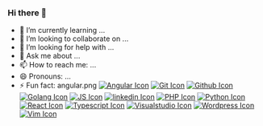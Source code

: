 ### Hi there 👋

- 🌱 I’m currently learning ...
- 👯 I’m looking to collaborate on ...
- 🤔 I’m looking for help with ...
- 💬 Ask me about ...
- 📫 How to reach me: ...
- 😄 Pronouns: ...
- ⚡ Fun fact: 
angular.png
    <a href="https://angular.io/" title="Angular"><img src="/SukLearnH90a/SukLearnH90a/icons/angular.png" alt="Angular Icon"></a>
    <a href="https://git-scm.com/" title="Git"><img src="/SukLearnH90a/SukLearnH90a/tree/main/icons/git.png.png" alt="Git Icon"></a>
    <a href="https://github.com/" title="Github"><img src="/SukLearnH90a/SukLearnH90a/tree/main/icons/github.png" alt="Github Icon"></a>
    <a href="https://go.dev/" title="GoLang"><img src="/SukLearnH90a/SukLearnH90a/tree/main/icons/golang.png" alt="Golang Icon"></a>
    <a href="https://www.javascript.com/" title="JS"><img src="/SukLearnH90a/SukLearnH90a/tree/main/icons/javascript.png" alt="JS Icon"></a>
    <a href="https://www.linkedin.com/in/luka-tarkhnishvili/" title="linkedin"><img src="/SukLearnH90a/SukLearnH90a/tree/main/icons/linkedin.png" alt="linkedin Icon"></a>
    <a href="https://www.php.net/" title="PHP"><img src="/SukLearnH90a/SukLearnH90a/blob/main/icons/php.png" alt="PHP Icon"></a>
    <a href="https://www.python.org/" title="Python"><img src="/SukLearnH90a/SukLearnH90a/tree/main/icons/python.png" alt="Python Icon"></a>
    <a href="https://react.dev/" title="React"><img src="/SukLearnH90a/SukLearnH90a/tree/main/icons/react.png" alt="React Icon"></a>
    <a href="https://www.typescriptlang.org/" title="Typescript"><img src="/SukLearnH90a/SukLearnH90a/tree/main/icons/typescript.png" alt="Typescript Icon"></a>
    <a href="https://code.visualstudio.com/" title="Visualstudio"><img src="/SukLearnH90a/SukLearnH90a/tree/main/icons/vscode.png" alt="Visualstudio Icon"></a>
    <a href="https://wordpress.com/" title="Wordpress"><img src="/SukLearnH90a/SukLearnH90a/tree/main/icons/wordpress.png" alt="Wordpress Icon"></a>
    <a href="https://github.com/vim/vim" title="Vim"><img src="/SukLearnH90a/SukLearnH90a/tree/main/icons/vim.png" alt="Vim Icon"></a>
